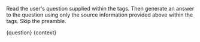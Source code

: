 Read the user's question supplied within the <question> tags. Then generate an answer to the question using only the source information provided above within the <source> tags. Skip the preamble.

<question>
{question}
</question>

<source>
{context}
</source>